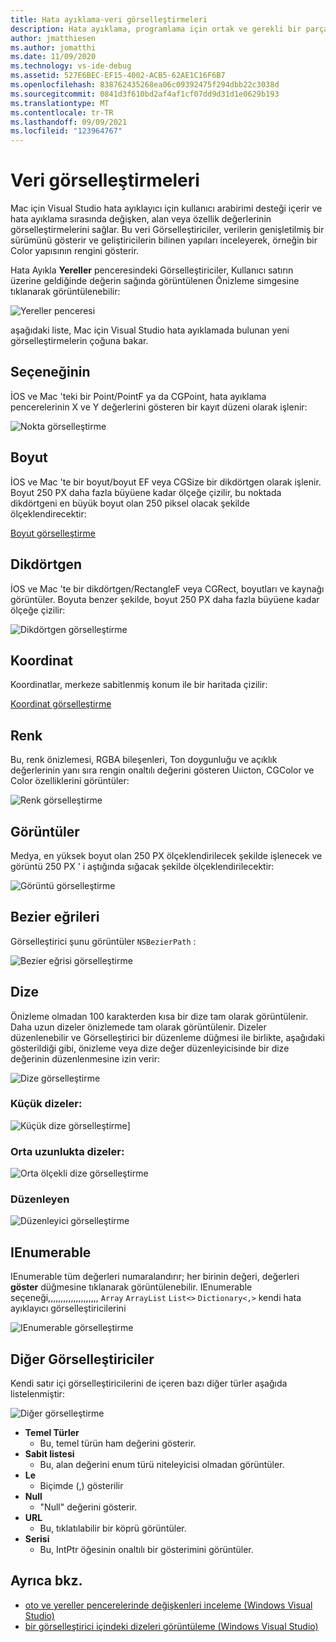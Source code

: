 ```yaml
---
title: Hata ayıklama-veri görselleştirmeleri
description: Hata ayıklama, programlama için ortak ve gerekli bir parçasıdır. Mac için Visual Studio hata ayıklamayı kolay hale getirmek için bir bütün özellik paketini içerir. Bu makale, hata ayıklayıcıdaki nesneler incelenirken görüntülenebilecek farklı veri görselleştirmelerine bakar.
author: jmatthiesen
ms.author: jomatthi
ms.date: 11/09/2020
ms.technology: vs-ide-debug
ms.assetid: 527E6BEC-EF15-4002-ACB5-62AE1C16F6B7
ms.openlocfilehash: 838762435268ea06c09392475f294dbb22c3038d
ms.sourcegitcommit: 0841d3f610bd2af4af1cf07dd9d31d1e0629b193
ms.translationtype: MT
ms.contentlocale: tr-TR
ms.lasthandoff: 09/09/2021
ms.locfileid: "123964767"
---
```

# <a name="data-visualizations"></a>Veri görselleştirmeleri

Mac için Visual Studio hata ayıklayıcı için kullanıcı arabirimi desteği içerir ve hata ayıklama sırasında değişken, alan veya özellik değerlerinin görselleştirmelerini sağlar. Bu veri Görselleştiriciler, verilerin genişletilmiş bir sürümünü gösterir ve geliştiricilerin bilinen yapıları inceleyerek, örneğin bir Color yapısının rengini gösterir.

Hata Ayıkla  **Yereller** penceresindeki Görselleştiriciler, Kullanıcı satırın üzerine geldiğinde değerin sağında görüntülenen Önizleme simgesine tıklanarak görüntülenebilir:

![Yereller penceresi](media/data-visualizations-image9.png)

aşağıdaki liste, Mac için Visual Studio hata ayıklamada bulunan yeni görselleştirmelerin çoğuna bakar.

## <a name="point"></a>Seçeneğinin
İOS ve Mac 'teki bir Point/PointF ya da CGPoint, hata ayıklama pencerelerinin X ve Y değerlerini gösteren bir kayıt düzeni olarak işlenir:

![Nokta görselleştirme](media/data-visualizations-image10.png)

## <a name="size"></a>Boyut
İOS ve Mac 'te bir boyut/boyut EF veya CGSize bir dikdörtgen olarak işlenir. Boyut 250 PX daha fazla büyüene kadar ölçeğe çizilir, bu noktada dikdörtgeni en büyük boyut olan 250 piksel olacak şekilde ölçeklendirecektir:

[Boyut görselleştirme](media/data-visualizations-image11.png)

## <a name="rectangle"></a>Dikdörtgen
İOS ve Mac 'te bir dikdörtgen/RectangleF veya CGRect, boyutları ve kaynağı görüntüler. Boyuta benzer şekilde, boyut 250 PX daha fazla büyüene kadar ölçeğe çizilir:

![Dikdörtgen görselleştirme](media/data-visualizations-image12.png)

## <a name="coordinate"></a>Koordinat
Koordinatlar, merkeze sabitlenmiş konum ile bir haritada çizilir:

[Koordinat görselleştirme](media/data-visualizations-image13.png)

## <a name="color"></a>Renk
Bu, renk önizlemesi, RGBA bileşenleri, Ton doygunluğu ve açıklık değerlerinin yanı sıra rengin onaltılı değerini gösteren Uıicton, CGColor ve Color özelliklerini görüntüler:

![Renk görselleştirme](media/data-visualizations-image14.png)

## <a name="images"></a>Görüntüler

Medya, en yüksek boyut olan 250 PX ölçeklendirilecek şekilde işlenecek ve görüntü 250 PX ' i aştığında sığacak şekilde ölçeklendirilecektir:

![Görüntü görselleştirme](media/data-visualizations-image15.png)

## <a name="bezier-curves"></a>Bezier eğrileri

Görselleştirici şunu görüntüler `NSBezierPath` :

![Bezier eğrisi görselleştirme](media/data-visualizations-image16.png)

## <a name="string"></a>Dize

Önizleme olmadan 100 karakterden kısa bir dize tam olarak görüntülenir. Daha uzun dizeler önizlemede tam olarak görüntülenir. Dizeler düzenlenebilir ve Görselleştirici bir düzenleme düğmesi ile birlikte, aşağıdaki gösterildiği gibi, önizleme veya dize değer düzenleyicisinde bir dize değerinin düzenlenmesine izin verir:

![Dize görselleştirme](media/data-visualizations-image17.png)

### <a name="small-strings"></a>Küçük dizeler:
![Küçük dize görselleştirme](media/data-visualizations-image18.png)]

### <a name="medium-length-strings"></a>Orta uzunlukta dizeler:
![Orta ölçekli dize görselleştirme](media/data-visualizations-image19.png)

### <a name="editor"></a>Düzenleyen

![Düzenleyici görselleştirme](media/data-visualizations-image21.png)

## <a name="ienumerable"></a>IEnumerable

IEnumerable tüm değerleri numaralandırır; her birinin değeri, değerleri **göster** düğmesine tıklanarak görüntülenebilir. IEnumerable seçeneği,,,,,,,,,,,,,,,,,,,, `Array` `ArrayList` `List<>` `Dictionary<,>` kendi hata ayıklayıcı görselleştiricilerini

![IEnumerable görselleştirme](media/data-visualizations-image22.png)

## <a name="other-visualizers"></a>Diğer Görselleştiriciler

Kendi satır içi görselleştiricilerini de içeren bazı diğer türler aşağıda listelenmiştir:

![Diğer görselleştirme](media/data-visualizations-image23.png)

* **Temel Türler**
  * Bu, temel türün ham değerini gösterir.
* **Sabit listesi**
  * Bu, alan değerini enum türü niteleyicisi olmadan görüntüler.
* **Le**
  * Biçimde (,) gösterilir
* **Null**
  * "Null" değerini gösterir.
* **URL**
  * Bu, tıklatılabilir bir köprü görüntüler.
* **Serisi**
  * Bu, IntPtr öğesinin onaltılı bir gösterimini görüntüler.

## <a name="see-also"></a>Ayrıca bkz.

- [oto ve yereller pencerelerinde değişkenleri inceleme (Windows Visual Studio)](/visualstudio/debugger/autos-and-locals-windows)
- [bir görselleştirici içindeki dizeleri görüntüleme (Windows Visual Studio)](/visualstudio/debugger/string-visualizer-dialog-box)